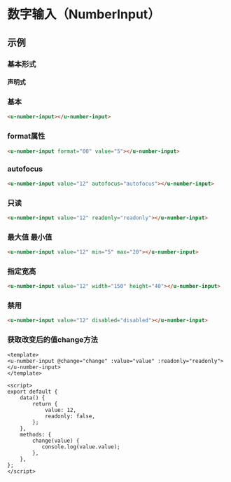 # 数字输入（NumberInput）

## 示例
### 基本形式

#### 声明式

### 基本
``` html
<u-number-input></u-number-input>
```

### format属性
``` html
<u-number-input format="00" value="5"></u-number-input>
```

### autofocus
``` html
<u-number-input value="12" autofocus="autofocus"></u-number-input>
```

### 只读
``` html
<u-number-input value="12" readonly="readonly"></u-number-input>
```

### 最大值 最小值
``` html
<u-number-input value="12" min="5" max="20"></u-number-input>
```

### 指定宽高
``` html
<u-number-input value="12" width="150" height="40"></u-number-input>
```

### 禁用
``` html
<u-number-input value="12" disabled="disabled"></u-number-input>
```

### 获取改变后的值change方法
``` vue
<template>
<u-number-input @change="change" :value="value" :readonly="readonly"></u-number-input>
</template>

<script>
export default {
	data() {
        return {
            value: 12,
            readonly: false,
        };
    },
    methods: {
        change(value) {
           console.log(value.value);
        },
    },
};
</script>
```
